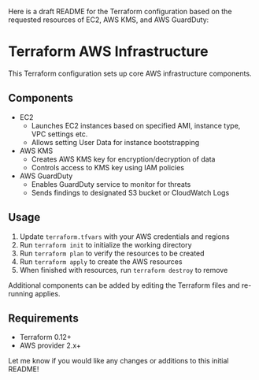 Here is a draft README for the Terraform configuration based on the requested resources of EC2, AWS KMS, and AWS GuardDuty:

# Terraform AWS Infrastructure

This Terraform configuration sets up core AWS infrastructure components.

## Components

- EC2
    - Launches EC2 instances based on specified AMI, instance type, VPC settings etc.
    - Allows setting User Data for instance bootstrapping
- AWS KMS
    - Creates AWS KMS key for encryption/decryption of data
    - Controls access to KMS key using IAM policies
- AWS GuardDuty
    - Enables GuardDuty service to monitor for threats
    - Sends findings to designated S3 bucket or CloudWatch Logs

## Usage

1. Update `terraform.tfvars` with your AWS credentials and regions
2. Run `terraform init` to initialize the working directory 
3. Run `terraform plan` to verify the resources to be created
4. Run `terraform apply` to create the AWS resources
5. When finished with resources, run `terraform destroy` to remove

Additional components can be added by editing the Terraform files and re-running applies.

## Requirements

- Terraform 0.12+
- AWS provider 2.x+

Let me know if you would like any changes or additions to this initial README!